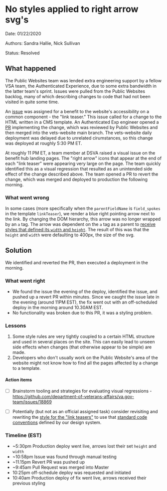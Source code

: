 # No styles applied to right arrow svg's

Date: 01/22/2020

Authors: Sandra Hallie, Nick Sullivan

Status: Resolved

## What happened
The Public Websites team was lended extra engineering support by a fellow VSA team, the Authenticated Experience, due to some extra bandwidth in the latter team's sprint. Issues were pulled from the Public Websites backlog, many of which describing changes to code that had not been visited in quite some time.

An [issue](https://github.com/department-of-veterans-affairs/va.gov-team/issues/3556) was assigned for a benefit to the website's accessibility on a common component - the "link teaser." This issue called for a change to the HTML written in a CMS template. An Authenticated Exp engineer opened a [PR](https://github.com/department-of-veterans-affairs/vets-website/pull/15698) implementing the change, which was reviewed by Public Websites and then merged into the vets-website main branch. The vets-website daily deployment was delayed due to unrelated cirumstances, so this change was deployed at roughly 5:30 PM ET.

At roughly 11 PM ET, a team member at DSVA raised a visual issue on the benefit hub landing pages. The "right arrow" icons that appear at the end of each "link teaser" were appearing very large on the page. The team quickly identified this as a visual regression that resulted as an unintended side effect of the change described above. The team opened a PR to revert the change, which was merged and deployed to production the following morning.

### What went wrong
In some cases (more specifically when the `parentFieldName` is `field_spokes` in the template `linkTeaser`), we render a blue right pointing arrow next to the link. By changing the DOM hierarchy, this arrow was no longer wrapped by an `a` tag.
The arrow was dependent on the `a` tag as a parent to [receive styles that defined its `width` and `height`](https://github.com/department-of-veterans-affairs/veteran-facing-services-tools/blob/8d39616e957cb44b6664a658b2c51dca8076fe7e/packages/formation/sass/modules/_m-hub-page-link-list.scss).
The result of this was that the `height` and `width` were defaulting to 400px, the size of the svg.

## Solution
We identified and reverted the PR, then executed a deployment in the morning.

### What went right
- We found the issue the evening of the deploy, identified the issue, and pushed up a revert PR within minutes. Since we caught the issue late in the evening (around 11PM EST), the fix went out with an off-scheduled deploy in the morning around 10.30AM EST.
- No functionality was broken due to this PR, it was a styling problem.

### Lessons
1. Some style rules are very tightly coupled to a certain HTML structure and used in several places on the site. This can easily lead to unseen side effects when changes (that otherwise appear to be simple) are made. 
1. Developers who don't usually work on the Public Website's area of the website might not know how to find all the pages affected by a change to a template.

#### Action items
- [ ] Brainstorm tooling and strategies for evaluating visual regressions - https://github.com/department-of-veterans-affairs/va.gov-team/issues/18869
- [ ] Potentially (but not as an official assigned task) consider revisiting and rewriting the [style for the "link teasers"](https://github.com/department-of-veterans-affairs/veteran-facing-services-tools/blob/8d39616e957cb44b6664a658b2c51dca8076fe7e/packages/formation/sass/modules/_m-hub-page-link-list.scss) to use that [standard code conventions](https://design.va.gov/components/#adding-variants) defined by our design system.


### Timeline (EST)
- ~5:30pm Production deploy went live, arrows lost their set `height` and `width`
- ~10:58pm Issue was found through manual testing
- ~11.15pm Revert PR was pushed up
- ~9:45am Pull Request was merged into Master
- 10:25pm off-schedule deploy was requested and initiated
- 10:40am Production deploy of fix went live, arrows received their previous styling
